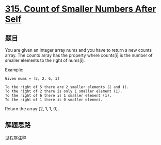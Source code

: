 # [315. Count of Smaller Numbers After Self](https://leetcode.com/problems/count-of-smaller-numbers-after-self/)

## 题目

You are given an integer array nums and you have to return a new counts array.
The counts array has the property where counts[i] is the number of smaller elements to the right of nums[i].

Example:

```shell
Given nums = [5, 2, 6, 1]

To the right of 5 there are 2 smaller elements (2 and 1).
To the right of 2 there is only 1 smaller element (1).
To the right of 6 there is 1 smaller element (1).
To the right of 1 there is 0 smaller element.
```

Return the array [2, 1, 1, 0].

## 解题思路

见程序注释
